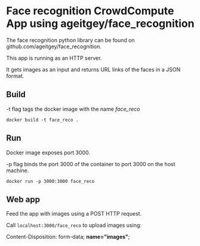 # Face recognition CrowdCompute App using ageitgey/face_recognition

The face recognition python library can be found on github.com/ageitgey/face_recognition.

This app is running as an HTTP server. 

It gets images as an input and returns URL links of the faces in a JSON format.

## Build

-t flag tags the docker image with the name *face_reco*

```
docker build -t face_reco .
```

## Run

Docker image exposes port 3000. 

-p flag binds the port 3000 of the container to port 3000 on the host machine.

```
docker run -p 3000:3000 face_reco
```

## Web app

Feed the app with images using a POST HTTP request.

Call `localhost:3000/face_reco` to upload images using:

Content-Disposition: form-data; **name="images"**;
 